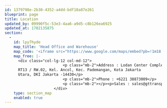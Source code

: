 ```yaml
---
id: 1379798e-2b30-4352-a4dd-bdf18a87e261
blueprint: page
title: Location
updated_by: 09990f5c-53e3-4aa6-a9d5-c8b126ea6925
updated_at: 1702135875
section:
  -
    id: lpy7hyde
    map_title: 'Head Office and Warehouse'
    map_code: '<iframe src="https://www.google.com/maps/embed?pb=!1m18!1m12!1m3!1d345.6112339585296!2d106.8151271521744!3d-6.12808128491743!2m3!1f0!2f0!3f0!3m2!1i1024!2i768!4f13.1!3m3!1m2!1s0x2e6a1dfd0126ab05%3A0x21ca6c6c00a53678!2sJl.%20Lodan%20Center%20Pintu%20II%20No.13%2C%20RW.2%2C%20Ancol%2C%20Kec.%20Pademangan%2C%20Jkt%20Utara%2C%20Daerah%20Khusus%20Ibukota%20Jakarta%2014430!5e0!3m2!1sid!2sid!4v1695802874565!5m2!1sid!2sid" width="800" height="550" style="border:0;" allowfullscreen="" loading="lazy" referrerpolicy="no-referrer-when-downgrade"></iframe>'
    map_free: |-
      <div class="col-lg-12 col-md-12">
                          <p class="mb-2">Address : Lodan Center Complex, No. K1 Jl. Lodan Center Pintu II,
      RT13 / RW.02, Kel. Ancol, Kec. Pademangan, Kota Jakarta
      Utara, DKI Jakarta -14430</p>
                          <p class="mb-2">Phone : +6221 38873009</p>
                          <p class="mb-2"></p><p>Sales : sales@gttransportindo.com<br>Customer Service : cs@gttransportindo.com</p><p></p>
                      </div>
    type: section_map
    enabled: true
---
```

